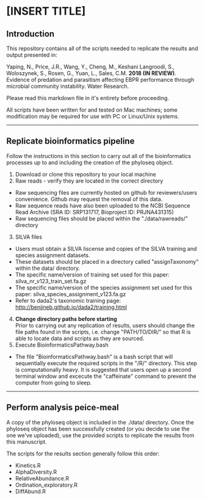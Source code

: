 # [INSERT TITLE]

## Introduction
This repository contains all of the scripts needed to replicate the results and output presented in:   

Yaping, N., Price, J.R., Wang, Y., Cheng, M., Keshani Langroodi, S., Woloszynek, S., Rosen, G., Yuan, L., Sales, C.M. **2018 (IN REVIEW)**. Evidence of predation and parasitism affecting EBPR performance through microbial community instability. Water Research. 

Please read this markdown file in it's entirety before proceeding. 

All scripts have been written for and tested on Mac machines; some modification may be required for use with PC or Linux/Unix systems.

___  

## Replicate bioinformatics pipeline  
Follow the instructions in this section to carry out all of the bioinformatics processes up to and including the creation of the phyloseq object.
1) Download or clone this repository to your local machine
2) Raw reads - verify they are located in the correct directory    
* Raw sequencing files are currently hosted on github for reviewers/users convenience. Github may request the removal of this data.   
* Raw sequence reads have also been uploaded to the NCBI Sequence Read Archive (SRA ID: SRP131717, Bioproject ID: PRJNA431315)   
* Raw sequencing files should be placed within the "./data/rawreads/" directory
3) SILVA files   
* Users must obtain a SILVA liscense and copies of the SILVA training and species assignment datasets.   
* These datasets should be placed in a directory called "assignTaxonomy" within the data/ directory.    
* The specific name/version of training set used for this paper: silva_nr_v123_train_set.fa.gz    
* The specific name/version of the species assignment set used for this paper: silva_species_assignment_v123.fa.gz   
* Refer to dada2's taxonomic training page: http://benjjneb.github.io/dada2/training.html   
4) **Change directory paths before starting**   
Prior to carrying out any replication of results, users should change the file paths found in the scripts, i.e. change "PATH/TO/DIR/" so that R is able to locate data and scripts as they are sourced.   
5) Execute BioinformaticsPathway.bash 
* The file "BioinformaticsPathway.bash" is a bash script that will sequentially execute the required scripts in the "/R/" directory. This step is computationally heavy. It is suggested that users open up a second terminal window and excecute the "caffeinate" command to prevent the computer from going to sleep. 

___  

## Perform analysis peice-meal
A copy of the phyloseq object is included in the ./data/ directory. Once the phyloseq object has been successfully created (or you decide to use the one we've uploaded), use the provided scripts to replicate the results from this manuscript.   

The scripts for the results section generally follow this order:   
* Kinetics.R  
* AlphaDiversity.R    
* RelativeAbundance.R    
* Ordination_exploratory.R  
* DiffAbund.R  